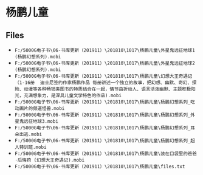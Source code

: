 # 杨鹏儿童

## Files

- `F:/5000G电子书\06-书库更新（201911）\201810\1017\杨鹏儿童\外星鬼远征地球1 (杨鹏幻想系列).mobi`
- `F:/5000G电子书\06-书库更新（201911）\201810\1017\杨鹏儿童\外星鬼远征地球2 (杨鹏幻想系列).mobi`
- `F:/5000G电子书\06-书库更新（201911）\201810\1017\杨鹏儿童\幻想大王奇遇记（1-16册  迪士尼签约作家杨鹏作品 每册讲述一个独立的故事，把幻想、幽默、奇幻、探险、动漫等各种畅销类图书的特质结合在一起，情节曲折动人、语言活泼幽默、主题积极阳光，充满想象力，是深具儿童文学特色的作品).mobi`
- `F:/5000G电子书\06-书库更新（201911）\201810\1017\杨鹏儿童\杨鹏幻想系列_吃动画片的频道怪兽.mobi`
- `F:/5000G电子书\06-书库更新（201911）\201810\1017\杨鹏儿童\杨鹏幻想系列_外星鬼远征地球3.mobi`
- `F:/5000G电子书\06-书库更新（201911）\201810\1017\杨鹏儿童\杨鹏幻想系列_耳朵出逃.mobi`
- `F:/5000G电子书\06-书库更新（201911）\201810\1017\杨鹏儿童\杨鹏幻想系列_超人特训班.mobi`
- `F:/5000G电子书\06-书库更新（201911）\201810\1017\杨鹏儿童\装在口袋里的爸爸·后悔药 (幻想大王奇遇记).mobi`
- `F:/5000G电子书\06-书库更新（201911）\201810\1017\杨鹏儿童\files.txt`
